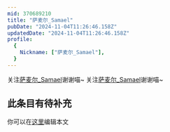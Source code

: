 ```yaml
---
mid: 370689210
title: "萨麦尔_Samael"
pubDate: "2024-11-04T11:26:46.158Z"
updatedDate: "2024-11-04T11:26:46.158Z"
profile:
  {
    Nickname: ["萨麦尔_Samael"],
  }
---
```


关注[萨麦尔_Samael](https://space.bilibili.com/370689210)谢谢喵~ 关注[萨麦尔_Samael](https://space.bilibili.com/370689210)谢谢喵~

## 此条目有待补充
你可以在[这里](https://github.com/Yuhanawa/VTuber.ICU-Content/edit/master/v/萨麦尔_Samael/index.md)编辑本文
